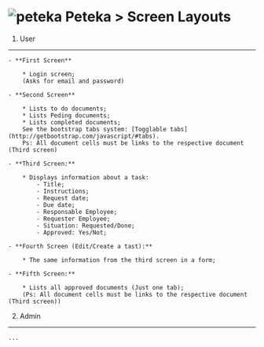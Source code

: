 ![peteka](https://dl.dropboxusercontent.com/u/85402777/peteca.png) Peteka > Screen Layouts
========

 1. User
 ---------
 	- **First Screen**

 		* Login screen;
 		(Asks for email and password)

 	- **Second Screen**

	 	* Lists to do documents;
	 	* Lists Peding documents;
	 	* Lists completed documents;
		See the bootstrap tabs system: [Togglable tabs](http://getbootstrap.com/javascript/#tabs).
	 	Ps: All document cells must be links to the respective document (Third screen)

	- **Third Screen:**

	 	* Displays information about a task:
	 		- Title;
	 		- Instructions;
	 		- Request date;
	 		- Due date;
	 		- Responsable Employee;
	 		- Requester Employee;
	 		- Situation: Requested/Done;
	 		- Approved: Yes/Not;

	- **Fourth Screen (Edit/Create a tast):**

	 	* The same information from the third screen in a form;

	- **Fifth Screen:**

	 	* Lists all approved documents (Just one tab);
	 	(Ps: All document cells must be links to the respective document (Third screen))

2. Admin
---------
	...
